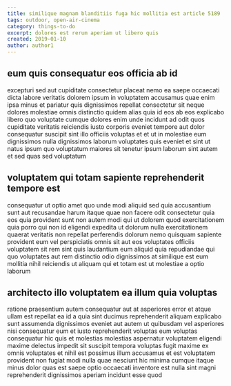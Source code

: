 ```yaml
---
title: similique magnam blanditiis fuga hic mollitia est article 5189
tags: outdoor, open-air-cinema
category: things-to-do
excerpt: dolores est rerum aperiam ut libero quis
created: 2019-01-10
author: author1
---
```


## eum quis consequatur eos officia ab id

excepturi sed aut cupiditate consectetur placeat nemo ea saepe occaecati dicta labore veritatis dolorem ipsum in voluptatem accusamus quae enim ipsa minus et pariatur quis dignissimos repellat consectetur sit neque dolores molestiae omnis distinctio quidem alias quia id eos ab eos explicabo libero quo voluptate cumque dolores enim unde incidunt ad odit quos cupiditate veritatis reiciendis iusto corporis eveniet tempore aut dolor consequatur suscipit sint illo officiis voluptas et et ut in molestiae eum dignissimos nulla dignissimos laborum voluptates quis eveniet et sint ut natus ipsum quo voluptatum maiores sit tenetur ipsum laborum sint autem et sed quas sed voluptatum

## voluptatem qui totam sapiente reprehenderit tempore est

consequatur ut optio amet quo unde modi aliquid sed quia accusantium sunt aut recusandae harum itaque quae non facere odit consectetur quia eos quia provident sunt non autem modi qui ut dolorem quod exercitationem quia porro qui non id eligendi expedita ut dolorum nulla exercitationem quaerat veritatis non repellat perferendis dolorum nemo quisquam sapiente provident eum vel perspiciatis omnis sit aut eos voluptates officiis voluptatem sit rem sint quis laudantium eum aliquid quia repudiandae qui quo voluptates aut rem distinctio odio dignissimos at similique est eum mollitia nihil reiciendis ut aliquam qui et totam est ut molestiae a optio laborum

## architecto illo voluptatem ea illum quia voluptas

ratione praesentium autem consequatur aut at asperiores error et atque ullam est repellat ea id a quia sint ducimus reprehenderit aliquam explicabo sunt assumenda dignissimos eveniet aut autem ut quibusdam vel asperiores nisi consequatur eum et iusto reprehenderit voluptas eum voluptas consequatur hic quis et molestias molestias aspernatur voluptatem eligendi maxime delectus impedit sit suscipit tempora voluptas fugit maxime ex omnis voluptates et nihil est possimus illum accusamus et est voluptatem provident non fugiat modi nulla quae nesciunt hic minima cumque itaque minus dolor quas est saepe optio occaecati inventore est nulla sint magni reprehenderit dignissimos aperiam incidunt esse quod
